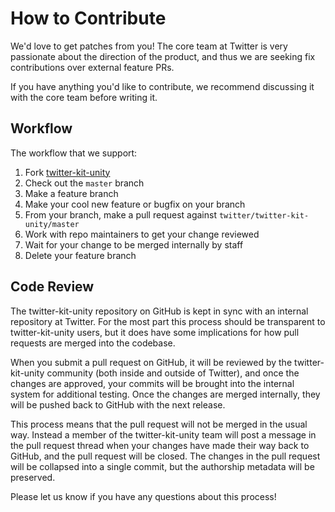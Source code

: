 # How to Contribute

We'd love to get patches from you! The core team at Twitter is very passionate about the direction of the product, and thus we are seeking fix contributions over external feature PRs.

If you have anything you'd like to contribute, we recommend discussing it with the core team before writing it.

## Workflow

The workflow that we support:

1.  Fork [twitter-kit-unity](../../)
2.  Check out the `master` branch
3.  Make a feature branch
4.  Make your cool new feature or bugfix on your branch
5.  From your branch, make a pull request against `twitter/twitter-kit-unity/master`
6.  Work with repo maintainers to get your change reviewed
7.  Wait for your change to be merged internally by staff
8.  Delete your feature branch

## Code Review

The twitter-kit-unity repository on GitHub is kept in sync with an internal repository at
Twitter. For the most part this process should be transparent to twitter-kit-unity users,
but it does have some implications for how pull requests are merged into the
codebase.

When you submit a pull request on GitHub, it will be reviewed by the
twitter-kit-unity community (both inside and outside of Twitter), and once the changes are
approved, your commits will be brought into the internal system for additional
testing. Once the changes are merged internally, they will be pushed back to
GitHub with the next release.

This process means that the pull request will not be merged in the usual way.
Instead a member of the twitter-kit-unity team will post a message in the pull request
thread when your changes have made their way back to GitHub, and the pull
request will be closed. The changes in the pull request will be collapsed into a single commit,
but the authorship metadata will be preserved.

Please let us know if you have any questions about this process!
